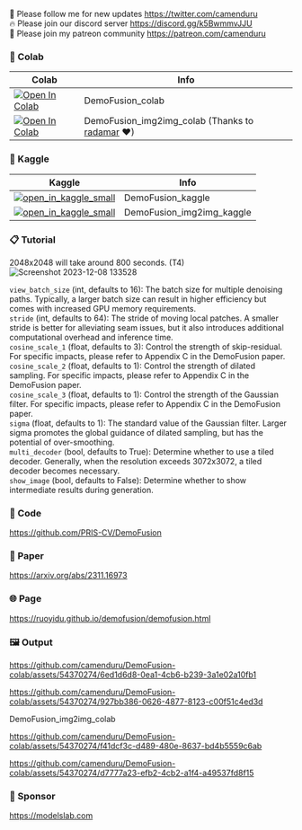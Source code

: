 🐣 Please follow me for new updates https://twitter.com/camenduru <br />
🔥 Please join our discord server https://discord.gg/k5BwmmvJJU <br />
🥳 Please join my patreon community https://patreon.com/camenduru <br />

### 🦒 Colab

| Colab | Info
| --- | --- |
[![Open In Colab](https://colab.research.google.com/assets/colab-badge.svg)](https://colab.research.google.com/github/camenduru/DemoFusion-colab/blob/main/DemoFusion_colab.ipynb) | DemoFusion_colab
[![Open In Colab](https://colab.research.google.com/assets/colab-badge.svg)](https://colab.research.google.com/github/camenduru/DemoFusion-colab/blob/main/DemoFusion_img2img_colab.ipynb) | DemoFusion_img2img_colab (Thanks to [radamar](https://twitter.com/radamar) ❤)

### 🦆 Kaggle

| Kaggle | Info
| --- | --- |
[![open_in_kaggle_small](https://user-images.githubusercontent.com/54370274/228924833-17316feb-d0fe-4249-90ba-682930ba11e5.svg)](https://kaggle.com/camenduru/demofusion) | DemoFusion_kaggle
[![open_in_kaggle_small](https://user-images.githubusercontent.com/54370274/228924833-17316feb-d0fe-4249-90ba-682930ba11e5.svg)](https://kaggle.com/camenduru/demofusion-img2img) | DemoFusion_img2img_kaggle

### 📋 Tutorial

2048x2048 will take around 800 seconds. (T4) <br />
![Screenshot 2023-12-08 133528](https://github.com/camenduru/DemoFusion-colab/assets/54370274/e4743713-50a3-470b-b606-baf5b817c800) <br />

`view_batch_size` (int, defaults to 16): The batch size for multiple denoising paths. Typically, a larger batch size can result in higher efficiency but comes with increased GPU memory requirements. <br />
`stride` (int, defaults to 64): The stride of moving local patches. A smaller stride is better for alleviating seam issues, but it also introduces additional computational overhead and inference time. <br />
`cosine_scale_1` (float, defaults to 3): Control the strength of skip-residual. For specific impacts, please refer to Appendix C in the DemoFusion paper. <br />
`cosine_scale_2` (float, defaults to 1): Control the strength of dilated sampling. For specific impacts, please refer to Appendix C in the DemoFusion paper. <br />
`cosine_scale_3` (float, defaults to 1): Control the strength of the Gaussian filter. For specific impacts, please refer to Appendix C in the DemoFusion paper. <br />
`sigma` (float, defaults to 1): The standard value of the Gaussian filter. Larger sigma promotes the global guidance of dilated sampling, but has the potential of over-smoothing. <br />
`multi_decoder` (bool, defaults to True): Determine whether to use a tiled decoder. Generally, when the resolution exceeds 3072x3072, a tiled decoder becomes necessary. <br />
`show_image` (bool, defaults to False): Determine whether to show intermediate results during generation. <br />

### 🧬 Code
https://github.com/PRIS-CV/DemoFusion

### 📄 Paper
https://arxiv.org/abs/2311.16973

### 🌐 Page
https://ruoyidu.github.io/demofusion/demofusion.html

### 🖼 Output

https://github.com/camenduru/DemoFusion-colab/assets/54370274/6ed1d6d8-0ea1-4cb6-b239-3a1e02a10fb1

https://github.com/camenduru/DemoFusion-colab/assets/54370274/927bb386-0626-4877-8123-c00f51c4ed3d

DemoFusion_img2img_colab

https://github.com/camenduru/DemoFusion-colab/assets/54370274/f41dcf3c-d489-480e-8637-bd4b5559c6ab

https://github.com/camenduru/DemoFusion-colab/assets/54370274/d7777a23-efb2-4cb2-a1f4-a49537fd8f15

### 🏢 Sponsor
https://modelslab.com
